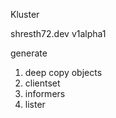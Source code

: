 Kluster

shresth72.dev
v1alpha1

generate

1. deep copy objects
2. clientset
3. informers
4. lister
